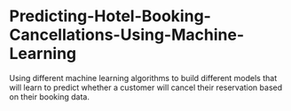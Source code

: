 # Predicting-Hotel-Booking-Cancellations-Using-Machine-Learning
Using different machine learning algorithms to build different models that will learn to predict whether a customer will cancel their reservation based on their booking data.

